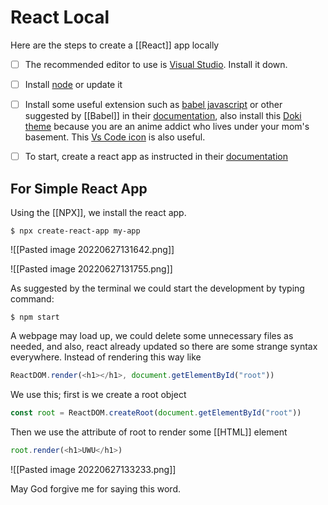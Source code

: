 # React Local
Here are the steps to create a [[React]] app locally
- [ ] The recommended editor to use is [Visual Studio](https://visualstudio.microsoft.com/). Install it down. 

- [ ] Install [node](https://nodejs.org/en/) or update it

- [ ] Install some useful extension such as [babel javascript](https://marketplace.visualstudio.com/items?itemName=mgmcdermott.vscode-language-babel) or other suggested by [[Babel]] in their [documentation](https://babeljs.io/docs/en/editors), also install this [Doki theme](https://marketplace.visualstudio.com/items?itemName=unthrottled.doki-theme) because you are an anime addict who lives under your mom's basement. This [Vs Code icon](https://marketplace.visualstudio.com/items?itemName=vscode-icons-team.vscode-icons) is also useful.

- [ ] To start, create a react app as instructed in their [documentation](https://reactjs.org/docs/create-a-new-react-app.html)


## For Simple React App
Using the [[NPX]], we install the react app.
```shell
$ npx create-react-app my-app
```

![[Pasted image 20220627131642.png]]

![[Pasted image 20220627131755.png]]

As suggested by the terminal we could start the development by typing command:
```shell
$ npm start
```

A webpage may load up, we could delete some unnecessary files as needed, and also, react already updated so there are some strange syntax everywhere. Instead of rendering this way like
```js
ReactDOM.render(<h1></h1>, document.getElementById("root"))
```

We use this;
first is we create a root object
```js
const root = ReactDOM.createRoot(document.getElementById("root"))
```

Then we use the attribute of root to render some  [[HTML]] element
```js
root.render(<h1>UWU</h1>)
```

![[Pasted image 20220627133233.png]]


May God forgive me for saying this word. 